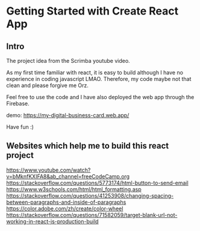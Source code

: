 # Getting Started with Create React App

## Intro
The project idea from the Scrimba youtube video.

As my first time familiar with react, it is easy to build although I have no experience in coding javascript LMAO. Therefore, my code maybe not that clean and please forgive me Orz.

Feel free to use the code and I have also deployed the web app through the Firebase.

demo:
https://my-digital-business-card.web.app/

Have fun :)

## Websites which help me to build this react project
https://www.youtube.com/watch?v=bMknfKXIFA8&ab_channel=freeCodeCamp.org
https://stackoverflow.com/questions/5773174/html-button-to-send-email
https://www.w3schools.com/html/html_formatting.asp
https://stackoverflow.com/questions/41253908/changing-spacing-between-paragraphs-and-inside-of-paragraphs
https://color.adobe.com/zh/create/color-wheel
https://stackoverflow.com/questions/71582059/target-blank-url-not-working-in-react-js-production-build

